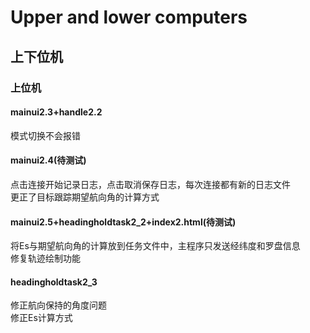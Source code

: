 # Upper and lower computers
## 上下位机


### 上位机

#### mainui2.3+handle2.2<br>
模式切换不会报错<br>

#### mainui2.4(待测试)<br>
点击连接开始记录日志，点击取消保存日志，每次连接都有新的日志文件<br>
更正了目标跟踪期望航向角的计算方式<br>

#### mainui2.5+headingholdtask2_2+index2.html(待测试)<br>
将Es与期望航向角的计算放到任务文件中，主程序只发送经纬度和罗盘信息<br>
修复轨迹绘制功能<br>

#### headingholdtask2_3<br>
修正航向保持的角度问题<br>
修正Es计算方式<br>